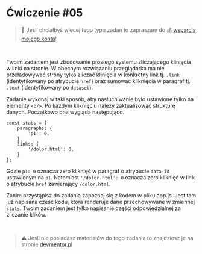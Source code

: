 # Ćwiczenie #05

> :loudspeaker: Jeśli chciałbyś więcej tego typu zadań to zapraszam do :moneybag: [wsparcia mojego konta](https://github.com/sponsors/devmentor-pl)!

&nbsp;

Twoim zadaniem jest zbudowanie prostego systemu zliczającego klinięcia w linki na stronie. W obecnym rozwiązaniu przeglądarka ma nie przeładowywać strony tylko zliczać klinięcia w konkretny link tj. `.link` (identyfikowany po atrybucie `href`) oraz sumować kliknięcia w paragraf tj. `.text` (identyfikowany po `dataset`).

Zadanie wykonaj w taki sposób, aby nasłuchiwanie było ustawione tylko na elementy `<p/>`. Po każdym kliknięciu należy zaktualizować strukturę danych. Początkowo ona wygląda następująco.

```
const stats = {
    paragraphs: {
        'p1': 0,
    },
    links: {
        '/dolor.html': 0,
    }
};
```

Gdzie `p1: 0` oznacza zero kliknięć w paragraf o atrybucie `data-id` ustawionym na `p1`. Natomiast `'/dolor.html': 0` oznacza zero kliknięć w link o atrybucie `href` zawierający `/dolor.html`.

Zanim przystąpisz do zadania zapoznaj się z kodem w pliku app.js.
Jest tam już napisana cześć kodu, która renderuje dane przechowywane w zmiennej `stats`.
Twoim zadaniem jest tylko napisanie części odpowiedzialnej za zliczanie klików.

&nbsp;

> :warning: Jeśli nie posiadasz materiałów do tego zadania to znajdziesz je na stronie [devmentor.pl](https://github.com/devmentor-pl/practice-js-events)
